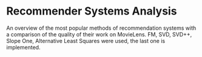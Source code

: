 # Recommender Systems Analysis
An overview of the most popular methods of recommendation systems with a comparison of the quality of their work on MovieLens. FM, SVD, SVD++, Slope One, Alternative Least Squares were used, the last one is implemented.
